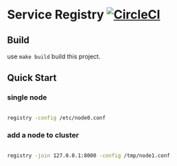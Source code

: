 # Service Registry [![CircleCI](https://circleci.com/gh/lodastack/registry.svg?style=svg&circle-token=d86b3917d23b1883d3b0682c877a3114eff49fc0)](https://circleci.com/gh/lodastack/registry)

## Build

use `make build` build this project.

## Quick Start


### single node 

```bash

registry -config /etc/node0.conf

```

### add a node to cluster

```bash

registry -join 127.0.0.1:8000 -config /tmp/node1.conf

```